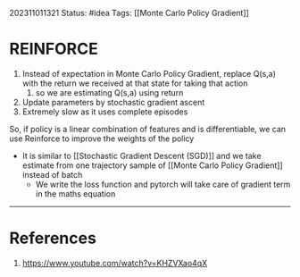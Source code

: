 202311011321
Status: #idea
Tags: [[Monte Carlo Policy Gradient]]

# REINFORCE

1. Instead of expectation in Monte Carlo Policy Gradient, replace Q(s,a) with the return we received at that state for taking that action
	1. so we are estimating Q(s,a) using return
2. Update parameters by stochastic gradient ascent
3. Extremely slow as it uses complete episodes

So, if policy is a linear combination of features and is differentiable, we can use Reinforce to improve the weights of the policy

- It is similar to [[Stochastic Gradient Descent (SGD)]] and we take estimate from one trajectory sample of [[Monte Carlo Policy Gradient]] instead of batch
	- We write the loss function and pytorch will take care of gradient term in the maths equation
---
# References

1. https://www.youtube.com/watch?v=KHZVXao4qX